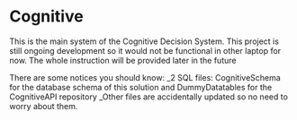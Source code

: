 # Cognitive
This is the main system of the Cognitive Decision System. This project is still ongoing development so it would not be functional in other laptop for now.
The whole instruction will be provided later in the future

There are some notices you should know:
_2 SQL files: CognitiveSchema for the database schema of this solution and DummyDatatables for the CognitiveAPI repository
_Other files are accidentally updated so no need to worry about them.
